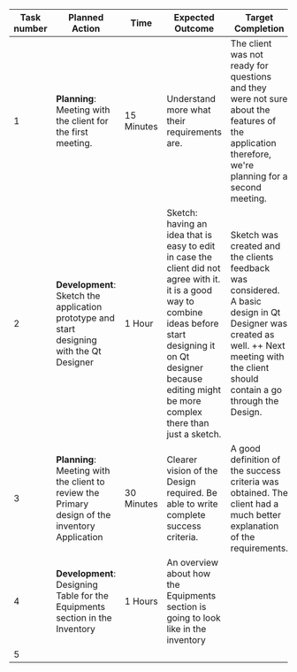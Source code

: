 | Task number | Planned Action                                                                                   | Time       | Expected Outcome                                                                                                                                                                                                                     | Target Completion                                                                                                                                                                               | Status     | Crateria |
|-------------|--------------------------------------------------------------------------------------------------|------------|--------------------------------------------------------------------------------------------------------------------------------------------------------------------------------------------------------------------------------------|-------------------------------------------------------------------------------------------------------------------------------------------------------------------------------------------------|------------|----------|
| 1           | **Planning**: Meeting with the client  for the first meeting.                                    | 15 Minutes | Understand more what their requirements are.                                                                                                                                                                                         | The client was not ready for questions and they were not sure about the features of the application therefore, we're planning for a second meeting.                                             | Done       | A        |
| 2           | **Development**: Sketch the application prototype  and start designing with the Qt Designer      | 1 Hour     | Sketch: having an idea that is easy to edit  in case the client did not agree with it.  it is a good way to combine ideas before start designing it on Qt designer  because editing might be more complex there than just a sketch.  | Sketch was created and the clients feedback was  considered.  A basic design in Qt Designer was created as well.   ++ Next meeting with the client should contain a go through the   Design.    | Done       | A,B       |
| 3           | **Planning**: Meeting with the client to review the  Primary design of the inventory Application | 30 Minutes | Clearer vision of the Design required.  Be able to write complete success criteria.                                                                                                                                                  | A good definition of the success criteria was obtained.  The client had a much better explanation of the requirements.                                                                          | Done       | A       |
| 4           | **Development**: Designing Table for the Equipments  section in the Inventory                    | 1 Hours    | An overview about how the Equipments section is going to look like in the inventory                                                                                                                                                  |                                                                                                                                                                                                 | Done | B      |
| 5           |                                                                                                  |            |                                                                                                                                                                                                                                      |                                                                                                                                                                                                 |            |          |
